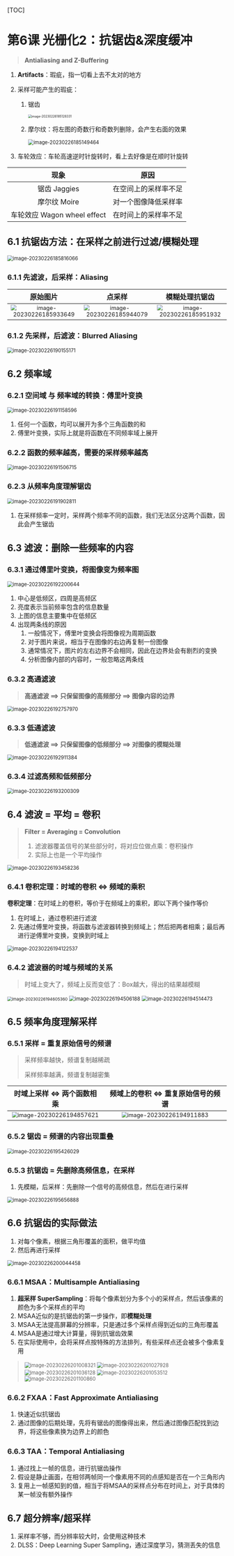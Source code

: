 [TOC]

# 第6课	光栅化2：抗锯齿&深度缓冲

> **Antialiasing and Z-Buffering**

1. **Artifacts**：瑕疵，指一切看上去不太对的地方

2. 采样可能产生的瑕疵：

   1. 锯齿

      <img src="AssetMarkdown/image-20230226185128331.png" alt="image-20230226185128331" style="zoom: 50%;" />

   2. 摩尔纹：将左图的奇数行和奇数列删除，会产生右面的效果

      <img src="AssetMarkdown/image-20230226185149464.png" alt="image-20230226185149464" style="zoom:80%;" />

3. 车轮效应：车轮高速逆时针旋转时，看上去好像是在顺时针旋转

|            现象             |         原因         |
| :-------------------------: | :------------------: |
|        锯齿 Jaggies         | 在空间上的采样率不足 |
|        摩尔纹 Moire         | 对一个图像降低采样率 |
| 车轮效应 Wagon wheel effect | 在时间上的采样率不足 |

## 6.1	 抗锯齿方法：在采样之前进行过滤/模糊处理

<img src="AssetMarkdown/image-20230226185816066.png" alt="image-20230226185816066" style="zoom:80%;" />

### 6.1.1	先滤波，后采样：Aliasing

|                           原始图片                           |                            点采样                            |                        模糊处理抗锯齿                        |
| :----------------------------------------------------------: | :----------------------------------------------------------: | :----------------------------------------------------------: |
| <img src="AssetMarkdown/image-20230226185933649.png" alt="image-20230226185933649" style="zoom:80%;" /> | <img src="AssetMarkdown/image-20230226185944079.png" alt="image-20230226185944079" style="zoom:80%;" /> | <img src="AssetMarkdown/image-20230226185951932.png" alt="image-20230226185951932" style="zoom:80%;" /> |

### 6.1.2	先采样，后滤波：Blurred Aliasing

<img src="AssetMarkdown/image-20230226190155171.png" alt="image-20230226190155171" style="zoom:80%;" />

## 6.2	频率域

### 6.2.1	空间域 与 频率域的转换：傅里叶变换

<img src="AssetMarkdown/image-20230226191158596.png" alt="image-20230226191158596" style="zoom:80%;" />

1. 任何一个函数，均可以展开为多个三角函数的和
2. 傅里叶变换，实际上就是将函数在不同频率域上展开

### 6.2.2	函数的频率越高，需要的采样频率越高

<img src="AssetMarkdown/image-20230226191506715.png" alt="image-20230226191506715" style="zoom:80%;" />

### 6.2.3	从频率角度理解锯齿

<img src="AssetMarkdown/image-20230226191902811.png" alt="image-20230226191902811" style="zoom:80%;" />

1. 在采样频率一定时，采样两个频率不同的函数，我们无法区分这两个函数，因此会产生锯齿

## 6.3	滤波：删除一些频率的内容

### 6.3.1	通过傅里叶变换，将图像变为频率图

<img src="AssetMarkdown/image-20230226192200644.png" alt="image-20230226192200644" style="zoom:80%;" />

1. 中心是低频区，四周是高频区
2. 亮度表示当前频率包含的信息数量
3. 上图的信息主要集中在低频区
4. 出现两条线的原因
   1. 一般情况下，傅里叶变换会将图像视为周期函数
   2. 对于图片来说，相当于在图像的右边再复制一份图像
   3. 通常情况下，图片的左右边界不会相同，因此在边界处会有剧烈的变换
   4. 分析图像内部的内容时，一般忽略这两条线

### 6.3.2	高通滤波

> **高通滤波 ==> 只保留图像的高频部分 ==> 图像内容的边界**

<img src="AssetMarkdown/image-20230226192757970.png" alt="image-20230226192757970" style="zoom:80%;" />

### 6.3.3	低通滤波

> **低通滤波 ==> 只保留图像的低频部分 ==> 对图像的模糊处理**

<img src="AssetMarkdown/image-20230226192911384.png" alt="image-20230226192911384" style="zoom:80%;" />

### 6.3.4	过滤高频和低频部分

<img src="AssetMarkdown/image-20230226193200309.png" alt="image-20230226193200309" style="zoom:80%;" />

## 6.4	滤波 = 平均 = 卷积

> **Filter = Averaging = Convolution**
>
> 1. 滤波器覆盖信号的某些部分时，将对应位做点乘：卷积操作
> 2. 实际上也是一个平均操作

<img src="AssetMarkdown/image-20230226193458236.png" alt="image-20230226193458236" style="zoom:80%;" />

### 6.4.1	卷积定理：时域的卷积 <=> 频域的乘积

**卷积定理**：在时域上的卷积，等价于在频域上的乘积，即以下两个操作等价

1. 在时域上，通过卷积进行滤波
2. 先通过傅里叶变换，将函数与滤波器转换到频域上；然后把两者相乘；最后再进行逆傅里叶变换，变换到时域上

<img src="AssetMarkdown/image-20230226194122537.png" alt="image-20230226194122537" style="zoom:80%;" />

### 6.4.2	滤波器的时域与频域的关系

> 时域上变大了，频域上反而变低了：Box越大，得出的结果越模糊

<img src="AssetMarkdown/image-20230226194605360.png" alt="image-20230226194605360" style="zoom:67%;" />

<img src="AssetMarkdown/image-20230226194506188.png" alt="image-20230226194506188" style="zoom:80%;" />

<img src="AssetMarkdown/image-20230226194514473.png" alt="image-20230226194514473" style="zoom:80%;" />

## 6.5	频率角度理解采样

### 6.5.1	采样 = 重复原始信号的频谱

> 采样频率越快，频谱复制越稀疏
>
> 采样频率越满，频谱复制越密集

|                 时域上采样 <=> 两个函数相乘                  |             频域上的卷积 <=> 重复原始信号的频谱              |
| :----------------------------------------------------------: | :----------------------------------------------------------: |
| <img src="AssetMarkdown/image-20230226194857621.png" alt="image-20230226194857621" style="zoom:80%;" /> | <img src="AssetMarkdown/image-20230226194911883.png" alt="image-20230226194911883" style="zoom:80%;" /> |

### 6.5.2	锯齿 = 频谱的内容出现重叠

<img src="AssetMarkdown/image-20230226195426029.png" alt="image-20230226195426029" style="zoom:80%;" />

### 6.5.3	抗锯齿 = 先删除高频信息，在采样

1. 先模糊，后采样：先删除一个信号的高频信息，然后在进行采样

<img src="AssetMarkdown/image-20230226195656888.png" alt="image-20230226195656888" style="zoom:80%;" />

## 6.6	抗锯齿的实际做法

1. 对每个像素，根据三角形覆盖的面积，做平均值
2. 然后再进行采样

<img src="AssetMarkdown/image-20230226200044458.png" alt="image-20230226200044458" style="zoom:80%;" />

### 6.6.1	MSAA：Multisample Antialiasing

1. **超采样 SuperSampling**：将每个像素划分为多个小的采样点，然后该像素的颜色为多个采样点的平均
2. MSAA近似的是抗锯齿的第一步操作，即**模糊处理**
3. MSAA无法提高屏幕的分辨率，只是通过多个采样点得到近似的三角形覆盖
4. MSAA是通过增大计算量，得到抗锯齿效果
5. 在实际使用中，会将采样点按特殊的方法排列，有些采样点还会被多个像素复用

> <img src="AssetMarkdown/image-20230226201008321.png" alt="image-20230226201008321" style="zoom:80%;" />
>
> <img src="AssetMarkdown/image-20230226201027928.png" alt="image-20230226201027928" style="zoom:80%;" />
>
> <img src="AssetMarkdown/image-20230226201036128.png" alt="image-20230226201036128" style="zoom:80%;" />
>
> <img src="AssetMarkdown/image-20230226201053512.png" alt="image-20230226201053512" style="zoom:80%;" />
>
> <img src="AssetMarkdown/image-20230226201100860.png" alt="image-20230226201100860" style="zoom:80%;" />

### 6.6.2	FXAA：Fast Approximate Antialiasing

1. 快速近似抗锯齿
2. 通过图像的后期处理，先将有锯齿的图像得出来，然后通过图像匹配找到边界，将这些像素换为边界上的颜色

### 6.6.3	TAA：Temporal Antialiasing

1. 通过找上一帧的信息，进行抗锯齿操作
2. 假设是静止画面，在相邻两帧同一个像素用不同的点感知是否在一个三角形内
3. 复用上一帧感知到的值，相当于将MSAA的采样点分布在时间上，对于具体的某一帧没有额外操作

## 6.7	超分辨率/超采样

1. 采样率不够，而分辨率较大时，会使用这种技术
2. DLSS：Deep Learning Super Sampling，通过深度学习，猜测丢失的信息